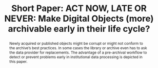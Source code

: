 ---
abstract: Newly acquired or published objects might be corrupt or might not conform
  to the archive’s best practices. In some cases the library or archive even has to
  ask the data provider for replacements. The advantage of a pre-archival workflow
  to detect or prevent problems early in institutional data processing is depicted
  in this paper.
creators:
- Tunnat, Yvonne
date: null
document_url: https://az659834.vo.msecnd.net/eventsairwesteuprod/production-inconference-public/43112b00d58c4646a2d91da61f7a09b0
grand_parent: iPRES
institutions:
- Zbw Leibniz Information Centre For Economics
keywords:
- archivability digital preservation validity pdf
landing_page_url: null
language: eng
layout: publication
license: CC-BY 4.0 International
notes_url: null
parent: iPRES 2022
presentation_url: null
publication_type: short paper
size: null
source_name: iPRES
title: 'Short Paper: ACT NOW, LATE OR NEVER: Make Digital Objects (more) archivable
  early in their life cycle?'
year: 2022
---